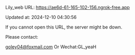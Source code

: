 Lily_web URL: https://ae6d-61-165-102-156.ngrok-free.app

Updated at: 2024-12-10 04:30:56

If you cannot open this URL, the server might be down.

Please contact: 

goley04@foxmail.com Or Wechat:GL_yeaH